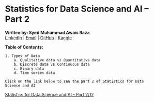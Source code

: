 # Statistics for Data Science and AI – Part 2 
**Written by: Syed Muhammad Awais Raza**  
[LinkedIn](https://www.linkedin.com/in/syed-muhammad-awais-raza-905317278/) | [Email](mailto:awaisraza5424@gmail.com) | [GitHub](https://github.com/awai1s) | [Kaggle](https://www.kaggle.com/awais5424) 


**Table of Contents:**

    1. Types of Data 
        a. Qualitative data vs Quantitative data 
        b. Discrete data vs Continuous data 
        c. Binary data  
        d. Time series data   
    
`Click on the link below to see the part 2 of Statistics for Data Science and AI`    

[Statistics for Data Science and AI - Part 2/12](https://www.linkedin.com/feed/update/urn:li:activity:7251590468306632707?utm_source=share&utm_medium=member_desktop)